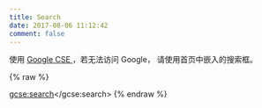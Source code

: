 ```yaml
---
title: Search
date: 2017-08-06 11:12:42
comment: false
---
```


使用 [Google CSE ](https://cse.google.com/) ，若无法访问 Google， 请使用首页中嵌入的搜索框。

{% raw %}
<script>
  (function() {
    var cx = '010248203365983979668:happqssy-hw';
    var gcse = document.createElement('script');
    gcse.type = 'text/javascript';
    gcse.async = true;
    gcse.src = 'https://cse.google.com/cse.js?cx=' + cx;
    var s = document.getElementsByTagName('script')[0];
    s.parentNode.insertBefore(gcse, s);
  })();
</script>
<gcse:search></gcse:search>
{% endraw %}
